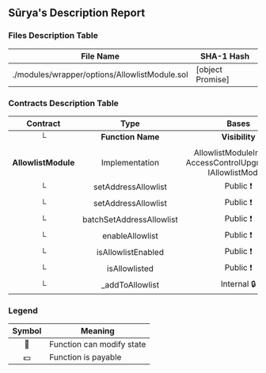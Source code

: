 ## Sūrya's Description Report

### Files Description Table


|  File Name  |  SHA-1 Hash  |
|-------------|--------------|
| ./modules/wrapper/options/AllowlistModule.sol | [object Promise] |


### Contracts Description Table


|  Contract  |         Type        |       Bases      |                  |                 |
|:----------:|:-------------------:|:----------------:|:----------------:|:---------------:|
|     └      |  **Function Name**  |  **Visibility**  |  **Mutability**  |  **Modifiers**  |
||||||
| **AllowlistModule** | Implementation | AllowlistModuleInternal, AccessControlUpgradeable, IAllowlistModule |||
| └ | setAddressAllowlist | Public ❗️ | 🛑  | onlyRole |
| └ | setAddressAllowlist | Public ❗️ | 🛑  | onlyRole |
| └ | batchSetAddressAllowlist | Public ❗️ | 🛑  | onlyRole |
| └ | enableAllowlist | Public ❗️ | 🛑  | onlyRole |
| └ | isAllowlistEnabled | Public ❗️ |   |NO❗️ |
| └ | isAllowlisted | Public ❗️ |   |NO❗️ |
| └ | _addToAllowlist | Internal 🔒 | 🛑  | |


### Legend

|  Symbol  |  Meaning  |
|:--------:|-----------|
|    🛑    | Function can modify state |
|    💵    | Function is payable |
